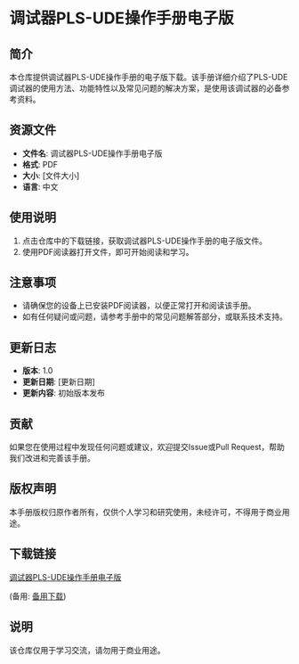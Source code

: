 # 调试器PLS-UDE操作手册电子版

## 简介
本仓库提供调试器PLS-UDE操作手册的电子版下载。该手册详细介绍了PLS-UDE调试器的使用方法、功能特性以及常见问题的解决方案，是使用该调试器的必备参考资料。

## 资源文件
- **文件名**: 调试器PLS-UDE操作手册电子版
- **格式**: PDF
- **大小**: [文件大小]
- **语言**: 中文

## 使用说明
1. 点击仓库中的下载链接，获取调试器PLS-UDE操作手册的电子版文件。
2. 使用PDF阅读器打开文件，即可开始阅读和学习。

## 注意事项
- 请确保您的设备上已安装PDF阅读器，以便正常打开和阅读该手册。
- 如有任何疑问或问题，请参考手册中的常见问题解答部分，或联系技术支持。

## 更新日志
- **版本**: 1.0
- **更新日期**: [更新日期]
- **更新内容**: 初始版本发布

## 贡献
如果您在使用过程中发现任何问题或建议，欢迎提交Issue或Pull Request，帮助我们改进和完善该手册。

## 版权声明
本手册版权归原作者所有，仅供个人学习和研究使用，未经许可，不得用于商业用途。

## 下载链接
[调试器PLS-UDE操作手册电子版](https://pan.quark.cn/s/16f7adf8c57a) 

(备用: [备用下载](https://pan.baidu.com/s/1P71PkKjCi5mJMqtp_uHTrQ?pwd=1234))

## 说明

该仓库仅用于学习交流，请勿用于商业用途。
